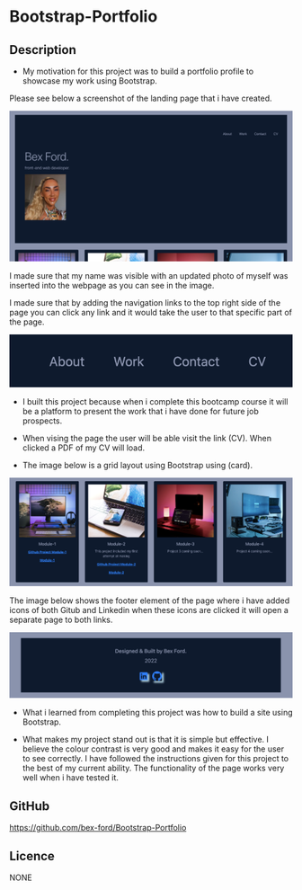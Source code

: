 # Bootstrap-Portfolio

## Description 

- My motivation for this project was to build a portfolio profile to showcase my work using Bootstrap. 

Please see below a screenshot of the landing page that i have created. 

![Landing Page](css/images/landingpage.png)

I made sure that my name was visible with an updated photo of myself was inserted into the webpage as you can see in the image.

I made sure that by adding the navigation links to the top right side of the page you can click any link and it would take the user to that specific part of the page.

![Navigation links](css/images/navbar.png)

- I built this project because when i complete this bootcamp course it will be a platform to present the work that i have done for future job prospects. 

- When vising the page the user will be able visit the link (CV). When clicked a PDF of my CV will load.

- The image below is a grid layout using Bootstrap using (card).

![Links to grid](css/images/grid.png)

The image below shows the footer element of the page where i have added icons of both Gitub and Linkedin when these icons are clicked it will open a separate page to both links.

![Links to github and Linkedin](css/images/footer.png)


- What i learned from completing this project was how to build a site using Bootstrap.

- What makes my project stand out is that it is simple but effective. I believe the colour contrast is very good and makes it easy for the user to see correctly. I have followed the instructions given for this project to the best of my current ability. The functionality of the page works very well when i have tested it.

## GitHub 

https://github.com/bex-ford/Bootstrap-Portfolio

## Licence 

NONE